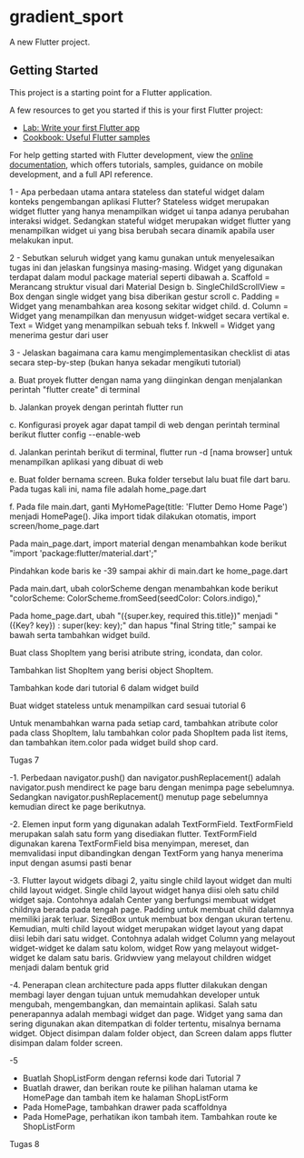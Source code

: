 # gradient_sport

A new Flutter project.

## Getting Started

This project is a starting point for a Flutter application.

A few resources to get you started if this is your first Flutter project:

- [Lab: Write your first Flutter app](https://docs.flutter.dev/get-started/codelab)
- [Cookbook: Useful Flutter samples](https://docs.flutter.dev/cookbook)

For help getting started with Flutter development, view the
[online documentation](https://docs.flutter.dev/), which offers tutorials,
samples, guidance on mobile development, and a full API reference.


1 - Apa perbedaan utama antara stateless dan stateful widget dalam konteks pengembangan aplikasi Flutter?
Stateless widget merupakan widget flutter yang hanya menampilkan widget ui tanpa adanya perubahan interaksi widget. Sedangkan stateful widget merupakan widget flutter yang menampilkan widget ui yang bisa berubah secara dinamik apabila user melakukan input.

2 - Sebutkan seluruh widget yang kamu gunakan untuk menyelesaikan tugas ini dan jelaskan fungsinya masing-masing.
Widget yang digunakan terdapat dalam modul package material seperti dibawah
a. Scaffold = Merancang struktur visual dari Material Design
b. SingleChildScrollView = Box dengan single widget yang bisa diberikan gestur scroll
c. Padding = Widget yang menambahkan area kosong sekitar widget child.
d. Column = Widget yang menampilkan dan menyusun widget-widget secara vertikal
e. Text = Widget yang menampilkan sebuah teks
f. Inkwell = Widget yang menerima gestur dari user 

3 - Jelaskan bagaimana cara kamu mengimplementasikan checklist di atas secara step-by-step (bukan hanya sekadar mengikuti tutorial)

a. Buat proyek flutter dengan nama yang diinginkan dengan menjalankan perintah "flutter create" di terminal

b. Jalankan proyek dengan perintah flutter run

c. Konfigurasi proyek agar dapat tampil di web dengan perintah terminal berikut flutter config --enable-web

d. Jalankan perintah berikut di terminal, flutter run -d [nama browser] untuk menampilkan aplikasi yang dibuat di web

e. Buat folder bernama screen. Buka folder tersebut lalu buat file dart baru. Pada tugas kali ini, nama file adalah home_page.dart

f. Pada file main.dart, ganti MyHomePage(title: 'Flutter Demo Home Page') menjadi HomePage(). Jika import tidak dilakukan otomatis, import 
screen/home_page.dart

Pada main_page.dart, import material dengan menambahkan kode berikut "import 'package:flutter/material.dart';"

Pindahkan kode baris ke -39 sampai akhir di main.dart ke home_page.dart

Pada main.dart, ubah colorScheme dengan menambahkan kode berikut "colorScheme: ColorScheme.fromSeed(seedColor: Colors.indigo),"

Pada home_page.dart, ubah "({super.key, required this.title})" menjadi " ({Key? key}) : super(key: key);" dan hapus "final String title;" sampai ke bawah serta tambahkan widget build.

Buat class ShopItem yang berisi atribute string, icondata, dan color.

Tambahkan list ShopItem yang berisi object ShopItem.

Tambahkan kode dari tutorial 6 dalam widget build

Buat widget stateless untuk menampilkan card sesuai tutorial 6

Untuk menambahkan warna pada setiap card, tambahkan atribute color pada class ShopItem, lalu tambahkan color pada ShopItem pada list items, dan tambahkan item.color pada widget build shop card.

Tugas 7

-1. Perbedaan navigator.push() dan navigator.pushReplacement() adalah navigator.push mendirect ke page baru dengan menimpa page sebelumnya. Sedangkan navigator.pushReplacement() menutup page sebelumnya kemudian direct ke page berikutnya.

-2. Elemen input form yang digunakan adalah TextFormField. TextFormField merupakan salah satu form yang disediakan flutter. TextFormField digunakan karena TextFormField bisa menyimpan, mereset, dan memvalidasi input dibandingkan dengan TextForm yang hanya menerima input dengan asumsi pasti benar

-3. Flutter layout widgets dibagi 2, yaitu single child layout widget dan multi child layout widget. Single child layout widget hanya diisi oleh satu child widget saja. Contohnya adalah Center yang berfungsi membuat widget childnya berada pada tengah page. Padding untuk membuat child dalamnya memiliki jarak terluar. SizedBox untuk membuat box dengan ukuran tertenu. Kemudian, multi child layout widget merupakan widget layout yang dapat diisi lebih dari satu widget. Contohnya adalah widget Column yang melayout widget-widget ke dalam satu kolom, widget Row yang melayout widget-widget ke dalam satu baris. Gridwview yang melayout children widget menjadi dalam bentuk grid

-4. Penerapan clean architecture pada apps flutter dilakukan dengan membagi layer dengan tujuan untuk memudahkan developer untuk mengubah, mengembangkan, dan memaintain aplikasi. Salah satu penerapannya adalah membagi widget dan page. Widget yang sama dan sering digunakan akan ditempatkan di folder tertentu, misalnya bernama widget. Object disimpan dalam folder object, dan Screen dalam apps flutter disimpan dalam folder screen. 

-5 
- Buatlah ShopListForm dengan refernsi kode dari Tutorial 7
- Buatlah drawer, dan berikan route ke pilihan halaman utama ke HomePage dan tambah item ke halaman ShopListForm
- Pada HomePage, tambahkan drawer pada scaffoldnya
- Pada HomePage, perhatikan ikon tambah item. Tambahkan route ke ShopListForm


Tugas 8